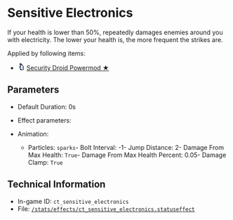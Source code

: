 # Sensitive Electronics

If your health is lower than 50%, repeatedly damages enemies around you with electricity. The lower your health is, the more frequent the strikes are.

Applied by following items:

- <img src="https://raw.githubusercontent.com/Ceterai/Enternia/main/items/armors/alta/tier4/security/droid_back/icon.png" alt="Security Droid Powermod ★ icon" loading="lazy" height="16px" width="auto" /> [Security Droid Powermod ★](https://ceterai.github.io/MyEnternia/Wiki/SecurityDroidPowermod)

## Parameters

- Default Duration: 0s
- Effect parameters: 

- Animation: 

  - Particles: `sparks`- Bolt Interval: -1- Jump Distance: 2- Damage From Max Health: `True`- Damage From Max Health Percent: 0.05- Damage Clamp: `True`

## Technical Information

- In-game ID: `ct_sensitive_electronics`
- File: [`/stats/effects/ct_sensitive_electronics.statuseffect`](https://github.com/Ceterai/Enternia/blob/main/stats/effects/ct_sensitive_electronics.statuseffect)
